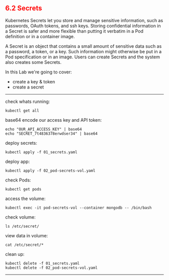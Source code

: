 ## <font color='red'> 6.2 Secrets </font>
Kubernetes Secrets let you store and manage sensitive information, such as passwords, OAuth tokens, and ssh keys. Storing confidential information in a Secret is safer and more flexible than putting it verbatim in a Pod definition or in a container image.

A Secret is an object that contains a small amount of sensitive data such as a password, a token, or a key. Such information might otherwise be put in a Pod specification or in an image. Users can create Secrets and the system also creates some Secrets.

In this Lab we're going to cover:
* create a key & token
* create a secret

---

check whats running:
```
kubectl get all
```
base64 encode our access key and API token:
```
echo "OUR_API_ACCESS_KEY" | base64
echo "SECRET_7t4836378erwdser34" | base64
```
deploy secrets:
```
kubectl apply -f 01_secrets.yaml
```
deploy app:
```
kubectl apply -f 02_pod-secrets-vol.yaml
```
check Pods:
```
kubectl get pods
```
access the volume:
```
kubectl exec -it pod-secrets-vol --container mongodb -- /bin/bash
```
check volume:
```
ls /etc/secret/
```
view data in volume:
```
cat /etc/secret/*
```

clean up:
```
kubectl delete -f 01_secrets.yaml
kubectl delete -f 02_pod-secrets-vol.yaml
```

---